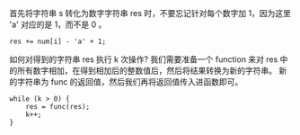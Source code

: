 首先将字符串 s 转化为数字字符串 res 时，不要忘记针对每个数字加 1，因为这里 'a' 对应的是 1，而不是 0 。

```
res += num[i] - 'a' + 1;
```

如何对得到的字符串 res 执行 k 次操作? 我们需要准备一个 function 来对 res 中的所有数字相加，在得到相加后的整数值后，然后将结果转换为新的字符串。
新的字符串为 func 的返回值，然后我们再将返回值传入进函数即可。

```
while (k > 0) {
    res = func(res);
    k++;
}
```


